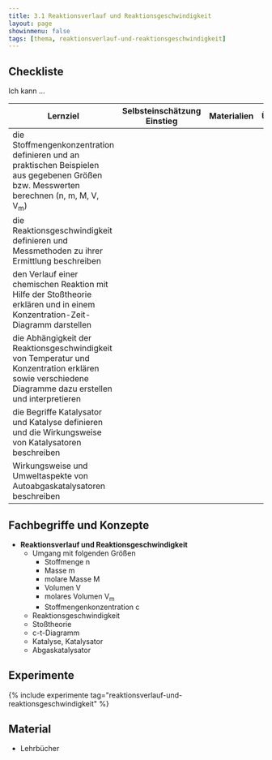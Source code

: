 ```yaml
---
title: 3.1 Reaktionsverlauf und Reaktionsgeschwindigkeit
layout: page
showinmenu: false
tags: [thema, reaktionsverlauf-und-reaktionsgeschwindigkeit]
---
```


## Checkliste

Ich kann ...

| Lernziel | Selbsteinschätzung <br />Einstieg | Materialien | Übungen | Selbsteinschätzung <br />Ausstieg |
| ---   | ---      | ---         | ---     | ---      |
| die Stoffmengenkonzentration definieren und an praktischen Beispielen aus gegebenen Größen bzw. Messwerten berechnen (n, m, M, V, V<sub>m</sub>) | | | | |
| die Reaktionsgeschwindigkeit definieren und Messmethoden zu ihrer Ermittlung beschreiben | | | | |
| den Verlauf einer chemischen Reaktion mit Hilfe der Stoßtheorie erklären und in einem Konzentration-Zeit-Diagramm darstellen | | | | |
| die Abhängigkeit der Reaktionsgeschwindigkeit von Temperatur und Konzentration erklären sowie verschiedene Diagramme dazu erstellen und interpretieren | | | | |
| die Begriffe Katalysator und Katalyse definieren und die Wirkungsweise von Katalysatoren beschreiben | | | | |
| Wirkungsweise und Umweltaspekte von Autoabgaskatalysatoren beschreiben | | | | |

## Fachbegriffe und Konzepte

- **Reaktionsverlauf und Reaktionsgeschwindigkeit**
	- Umgang mit folgenden Größen
		- Stoffmenge n
		- Masse m
		- molare Masse M
		- Volumen V
		- molares Volumen V<sub>m</sub>	
		- Stoffmengenkonzentration c
	- Reaktionsgeschwindigkeit
	- Stoßtheorie
	- c-t-Diagramm
	- Katalyse, Katalysator
	- Abgaskatalysator

## Experimente

{% include experimente tag="reaktionsverlauf-und-reaktionsgeschwindigkeit" %}


## Material

- Lehrbücher


